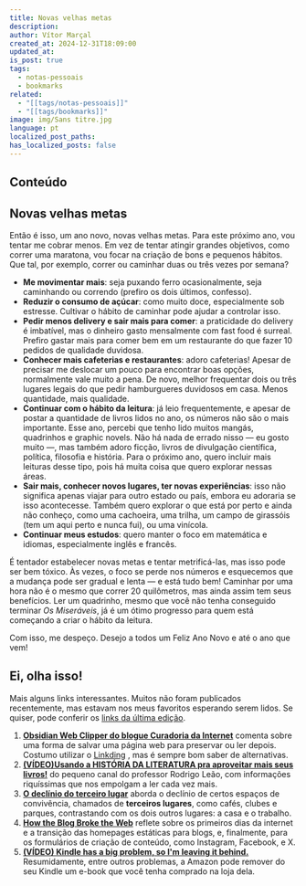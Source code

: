 ```yaml
---
title: Novas velhas metas
description: 
author: Vítor Marçal
created_at: 2024-12-31T18:09:00
updated_at: 
is_post: true
tags:
  - notas-pessoais
  - bookmarks
related:
  - "[[tags/notas-pessoais]]"
  - "[[tags/bookmarks]]"
image: img/Sans titre.jpg
language: pt
localized_post_paths: 
has_localized_posts: false
---
```


## Conteúdo

## Novas velhas metas

Então é isso, um ano novo, novas velhas metas. Para este próximo ano, vou tentar me cobrar menos. Em vez de tentar atingir grandes objetivos, como correr uma maratona, vou focar na criação de bons e pequenos hábitos. Que tal, por exemplo, correr ou caminhar duas ou três vezes por semana?

- **Me movimentar mais**: seja puxando ferro ocasionalmente, seja caminhando ou correndo (prefiro os dois últimos, confesso).
- **Reduzir o consumo de açúcar**: como muito doce, especialmente sob estresse. Cultivar o hábito de caminhar pode ajudar a controlar isso.
- **Pedir menos delivery e sair mais para comer**: a praticidade do delivery é imbatível, mas o dinheiro gasto mensalmente com fast food é surreal. Prefiro gastar mais para comer bem em um restaurante do que fazer 10 pedidos de qualidade duvidosa.
- **Conhecer mais cafeterias e restaurantes**: adoro cafeterias! Apesar de precisar me deslocar um pouco para encontrar boas opções, normalmente vale muito a pena. De novo, melhor frequentar dois ou três lugares legais do que pedir hamburgueres duvidosos em casa. Menos quantidade, mais qualidade.
- **Continuar com o hábito da leitura**: já leio frequentemente, e apesar de postar a quantidade de livros lidos no ano, os números não são o mais importante. Esse ano, percebi que tenho lido muitos mangás, quadrinhos e graphic novels. Não há nada de errado nisso — eu gosto muito —, mas também adoro ficção, livros de divulgação científica, política, filosofia e história. Para o próximo ano, quero incluir mais leituras desse tipo, pois há muita coisa que quero explorar nessas áreas.
- **Sair mais, conhecer novos lugares, ter novas experiências**: isso não significa apenas viajar para outro estado ou país, embora eu adoraria se isso acontecesse. Também quero explorar o que está por perto e ainda não conheço, como uma cachoeira, uma trilha, um campo de girassóis (tem um aqui perto e nunca fui), ou uma vinícola.
- **Continuar meus estudos**: quero manter o foco em matemática e idiomas, especialmente inglês e francês.

É tentador estabelecer novas metas e tentar metrificá-las, mas isso pode ser bem tóxico. Às vezes, o foco se perde nos números e esquecemos que a mudança pode ser gradual e lenta — e está tudo bem! Caminhar por uma hora não é o mesmo que correr 20 quilômetros, mas ainda assim tem seus benefícios. Ler um quadrinho, mesmo que você não tenha conseguido terminar _Os Miseráveis_, já é um ótimo progresso para quem está começando a criar o hábito da leitura.

Com isso, me despeço. Desejo a todos um Feliz Ano Novo e até o ano que vem!

## Ei, olha isso!
Mais alguns links interessantes. Muitos não foram publicados recentemente, mas estavam nos meus favoritos esperando serem lidos. Se quiser, pode conferir os [links da última edição](o-nome-da-rosa#ei-olha-isso).

1. **[Obsidian Web Clipper do blogue Curadoria da Internet](https://curadoria.bearblog.dev/obsidian-web-clipper/)** comenta sobre uma forma de salvar uma página web para preservar ou ler depois. Costumo utilizar o [Linkding](https://github.com/sissbruecker/linkding/) , mas é sempre bom saber de alternativas.
2. **[(VÍDEO)Usando a HISTÓRIA DA LITERATURA pra aproveitar mais seus livros!](https://youtu.be/wnmVKJn_Fdg?si=scm1SvEBXbSrihP0)** do pequeno canal do professor Rodrigo Leão, com informações riquíssimas que nos empolgam a ler cada vez mais.
3. **[O declínio do terceiro lugar](https://itsrio.org/pt/artigos/o-declinio-do-terceiro-lugar/)** aborda o declínio de certos espaços de convivência, chamados de **terceiros lugares**, como cafés, clubes e parques, contrastando com os dois outros lugares: a casa e o trabalho.
4. **[How the Blog Broke the Web](https://stackingthebricks.com/how-blogs-broke-the-web/)** reflete sobre os primeiros dias da internet e a transição das homepages estáticas para blogs, e, finalmente, para os formulários de criação de conteúdo, como Instagram, Facebook, e X.
5. **[(VÍDEO) Kindle has a big problem, so I'm leaving it behind.](https://www.youtube.com/watch?v=xwU5xkXj7Kw)** Resumidamente, entre outros problemas, a Amazon pode remover do seu Kindle um e-book que você tenha comprado na loja dela.